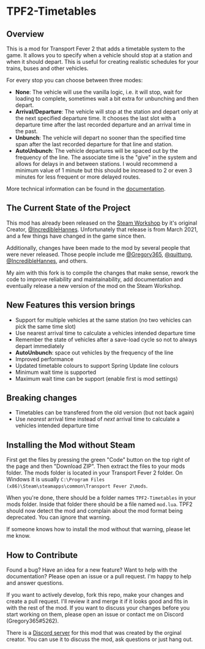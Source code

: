 # TPF2-Timetables
## Overview
This is a mod for Transport Fever 2 that adds a timetable system to the game. It allows you to specify when a vehicle should stop at a station and when it should depart. This is useful for creating realistic schedules for your trains, buses and other vehicles.

For every stop you can choose between three modes:
- **None**: The vehicle will use the vanilla logic, i.e. it will stop, wait for loading to complete, sometimes wait a bit extra for unbunching and then depart.
- **Arrival/Departure**: The vehicle will stop at the station and depart only at the next specified departure time. It chooses the last slot with a departure time after the last recorded departure and an arrival time in the past.
- **Unbunch**: The vehicle will depart no sooner than the specified time span after the last recorded departure for that line and station.
- **AutoUnbunch**: The vehicle departures will be spaced out by the frequency of the line. The associate time is the "give" in the system and allows for delays in and between stations. I would recommend a minimum value of 1 minute but this should be increased to 2 or even 3 minutes for less frequent or more delayed routes.

More technical information can be found in the [documentation](documentation.md).

## The Current State of the Project
This mod has already been released on the [Steam Workshop](https://steamcommunity.com/sharedfiles/filedetails/?id=2408373260) by it's original Creator, [@IncredibleHannes](https://github.com/IncredibleHannes/TPF2-Timetables). Unfortunately that release is from March 2021, and a few things have changed in the game since then. 

Additionally, changes have been made to the mod by several people that were never released. Those people include me [@Gregory365](https://github.com/Gregory365/TPF2-Timetables), [@quittung](https://github.com/quittung/TPF2-Timetables), [@IncredibleHannes](https://github.com/IncredibleHannes/TPF2-Timetables), and others.

My aim with this fork is to compile the changes that make sense, rework the code to improve reliability and maintainability, add documentation and eventually release a new version of the mod on the Steam Workshop.

## New Features this version brings
- Support for multiple vehicles at the same station (no two vehicles can pick the same time slot)
- Use nearest arrival time to calculate a vehicles intended departure time
- Remember the state of vehicles after a save-load cycle so not to always depart immediately
- **AutoUnbunch**: space out vehicles by the frequency of the line
- Improved performance
- Updated timetable colours to support Spring Update line colours
- Minimum wait time is supported
- Maximum wait time can be support (enable first is mod settings)

## Breaking changes
- Timetables can be transfered from the old version (but not back again)
- Use *nearest* arrival time instead of *next* arrival time to calculate a vehicles intended departure time

## Installing the Mod without Steam
First get the files by pressing the green "Code" button on the top right of the page and then "Download ZIP". Then extract the files to your mods folder. The mods folder is located in your Transport Fever 2 folder. On Windows it is usually `C:\Program Files (x86)\Steam\steamapps\common\Transport Fever 2\mods`. 

When you're done, there should be a folder names `TPF2-Timetables` in your mods folder. Inside that folder there should be a file named `mod.lua`. TPF2 should now detect the mod and complain about the mod format being deprecated. You can ignore that warning.

If someone knows how to install the mod without that warning, please let me know.

## How to Contribute
Found a bug? Have an idea for a new feature? Want to help with the documentation? Please open an issue or a pull request. I'm happy to help and answer questions.

If you want to actively develop, fork this repo, make your changes and create a pull request. I'll review it and merge it if it looks good and fits in with the rest of the mod. If you want to discuss your changes before you start working on them, please open an issue or contact me on Discord (Gregory365#5262).

There is a [Discord server](https://discord.gg/7KbVP8Fr6Z) for this mod that was created by the orginal creator. You can use it to discuss the mod, ask questions or just hang out.

